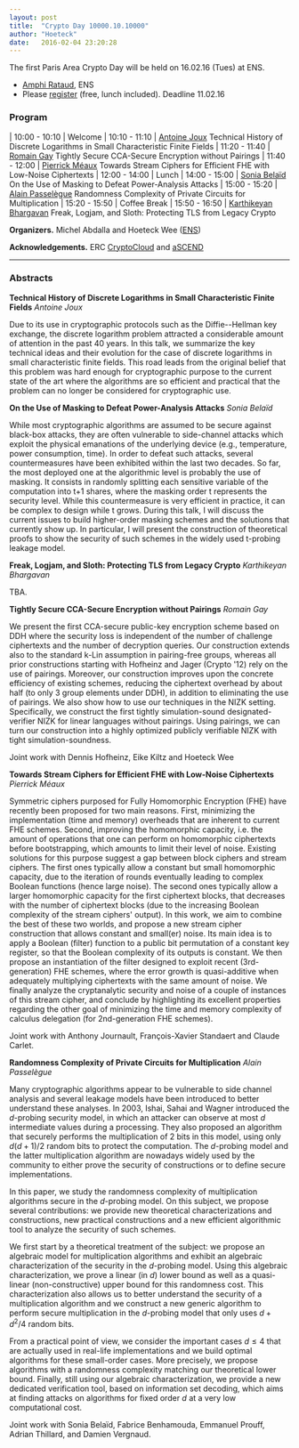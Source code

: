 ```yaml
---
layout: post
title:  "Crypto Day 10000.10.10000"
author: "Hoeteck"
date:   2016-02-04 23:20:28
---
```


The first Paris Area Crypto Day will be held on 16.02.16 (Tues) at
ENS.

* [Amphi Rataud](https://www.di.ens.fr/AccesDI.html.fr), ENS
* Please [register](https://docs.google.com/forms/d/1VkvweWTJN8s1s6CH_1PGq5NlDcNYGvpziEmRW-jkb1E/viewform) (free, lunch included). Deadline 11.02.16

### Program

| 10:00&nbsp;-&nbsp;10:10 | Welcome
| 10:10 - 11:10 | [Antoine Joux](#AJ) Technical History of Discrete Logarithms in Small Characteristic Finite Fields
| 11:20 - 11:40 | [Romain Gay](#RJ) Tightly Secure CCA-Secure Encryption without Pairings 
| 11:40 - 12:00 | [Pierrick Méaux](#PM) Towards Stream Ciphers for Efficient FHE with Low-Noise Ciphertexts
| 12:00 - 14:00 | Lunch 
| 14:00 - 15:00 | [Sonia Belaïd](#SB) On the Use of Masking to Defeat Power-Analysis Attacks
| 15:00 - 15:20 | [Alain Passelègue](#AP) Randomness Complexity of Private Circuits for Multiplication
| 15:20 - 15:50 | Coffee Break
| 15:50 - 16:50 | [Karthikeyan Bhargavan](#KB) Freak, Logjam, and Sloth: Protecting TLS from Legacy Crypto

**Organizers.** Michel Abdalla and Hoeteck Wee ([ENS](https://crypto.di.ens.fr/web2py))

**Acknowledgements.** ERC [CryptoCloud](http://www.di.ens.fr/~pointche/CryptoCloud/) and [aSCEND](http://cordis.europa.eu/project/rcn/193658_en.html)


----------------

### Abstracts

**<a name="AJ"></a>Technical History of Discrete Logarithms in Small Characteristic Finite Fields**
*Antoine Joux*

Due to its use in cryptographic protocols such as the Diffie--Hellman
key exchange, the discrete logarithm problem attracted a considerable
amount of attention in the past 40 years. In this talk, we summarize
the key technical ideas and their evolution for the case of discrete
logarithms in small characteristic finite fields. This road leads from
the original belief that this problem was hard enough for
cryptographic purpose to the current state of the art where the
algorithms are so efficient and practical that the problem can no
longer be considered for cryptographic use.

**<a name="SB"></a>On the Use of Masking to Defeat Power-Analysis Attacks**
*Sonia Belaïd*

While most cryptographic algorithms are assumed to be secure against
black-box attacks, they are often vulnerable to side-channel attacks
which exploit the physical emanations of the underlying device (e.g.,
temperature, power consumption, time). In order to defeat such
attacks, several countermeasures have been exhibited within the last
two decades. So far, the most deployed one at the algorithmic level is
probably the use of masking. It consists in randomly splitting each
sensitive variable of the computation into t+1 shares, where the
masking order t represents the security level. While this
countermeasure is very efficient in practice, it can be complex to
design while t grows. During this talk, I will discuss the current
issues to build higher-order masking schemes and the solutions that
currently show up. In particular, I will present the construction of
theoretical proofs to show the security of such schemes in the widely
used t-probing leakage model.

**<a name="KB"></a>Freak, Logjam, and Sloth: Protecting TLS from Legacy Crypto**
*Karthikeyan Bhargavan*

TBA.

**<a name="KB"></a>Tightly Secure CCA-Secure Encryption without Pairings**
*Romain Gay*

We present the first CCA-secure public-key encryption scheme based on
DDH where the security loss is independent of the number of challenge
ciphertexts and the number of decryption queries. Our construction
extends also to the standard k-Lin assumption in pairing-free groups,
whereas all prior constructions starting with Hofheinz and Jager
(Crypto '12) rely on the use of pairings. Moreover, our construction
improves upon the concrete efficiency of existing schemes, reducing
the ciphertext overhead by about half (to only 3 group elements under
DDH), in addition to eliminating the use of pairings. We also show how
to use our techniques in the NIZK setting. Specifically, we construct
the first tightly simulation-sound designated-verifier NIZK for linear
languages without pairings. Using pairings, we can turn our
construction into a highly optimized publicly verifiable NIZK with
tight simulation-soundness.

Joint work with Dennis Hofheinz, Eike Kiltz and Hoeteck Wee

**<a name="KB"></a>Towards Stream Ciphers for Efficient FHE with Low-Noise Ciphertexts**
*Pierrick Méaux*

Symmetric ciphers purposed for Fully Homomorphic Encryption (FHE) have
recently been proposed for two main reasons. First, minimizing the
implementation (time and memory) overheads that are inherent to
current FHE schemes. Second, improving the homomorphic capacity,
i.e. the amount of operations that one can perform on homomorphic
ciphertexts before bootstrapping, which amounts to limit their level
of noise.  Existing solutions for this purpose suggest a gap between
block ciphers and stream ciphers. The first ones typically allow a
constant but small homomorphic capacity, due to the iteration of
rounds eventually leading to complex Boolean functions (hence large
noise). The second ones typically allow a larger homomorphic capacity
for the first ciphertext blocks, that decreases with the number of
ciphertext blocks (due to the increasing Boolean complexity of the
stream ciphers' output).  In this work, we aim to combine the best of
these two worlds, and propose a new stream cipher construction that
allows constant and small(er) noise. Its main idea is to apply a
Boolean (filter) function to a public bit permutation of a constant
key register, so that the Boolean complexity of its outputs is
constant.  We then propose an instantiation of the filter designed to
exploit recent (3rd-generation) FHE schemes, where the error growth is
quasi-additive when adequately multiplying ciphertexts with the same
amount of noise.  We finally analyze the cryptanalytic security and
noise of a couple of instances of this stream cipher, and conclude by
highlighting its excellent properties regarding the other goal of
minimizing the time and memory complexity of calculus delegation (for
2nd-generation FHE schemes).

Joint work with Anthony Journault, François-Xavier Standaert and Claude Carlet.

**<a name="AP"></a>Randomness Complexity of Private Circuits for Multiplication**
*Alain Passelègue*

Many cryptographic algorithms appear to be vulnerable to side channel
analysis and several leakage models have been introduced to better
understand these analyses. In 2003, Ishai, Sahai and Wagner introduced
the $d$-probing security model, in which an attacker can observe at
most $d$ intermediate values during a processing. They also proposed
an algorithm that securely performs the multiplication of 2 bits in
this model, using only $d(d+1)/2$ random bits to protect the
computation.  The $d$-probing model and the latter multiplication
algorithm are nowadays widely used by the community to either prove
the security of constructions or to define secure implementations.

In this paper, we study the randomness complexity of multiplication
algorithms secure in the $d$-probing model. On this subject, we
propose several contributions: we provide new theoretical
characterizations and constructions, new practical constructions and a
new efficient algorithmic tool to analyze the security of such
schemes.

We first start by a theoretical treatment of the subject: we propose
an algebraic model for multiplication algorithms and exhibit an
algebraic characterization of the security in the $d$-probing
model. Using this algebraic characterization, we prove a linear (in
$d$) lower bound as well as a quasi-linear (non-constructive) upper
bound for this randomness cost.  This characterization also allows us
to better understand the security of a multiplication algorithm and we
construct a new generic algorithm to perform secure multiplication in
the $d$-probing model that only uses $d + d^2/4$ random bits.

From a practical point of view, we consider the important cases $d \le
4$ that are actually used in real-life implementations and we build
optimal algorithms for these small-order cases. More precisely, we
propose algorithms with a randomness complexity matching our
theoretical lower bound. Finally, still using our algebraic
characterization, we provide a new dedicated verification tool, based
on information set decoding, which aims at finding attacks on
algorithms for fixed order $d$ at a very low computational cost.

Joint work with Sonia Belaïd, Fabrice Benhamouda, Emmanuel Prouff, Adrian Thillard, and Damien Vergnaud.
